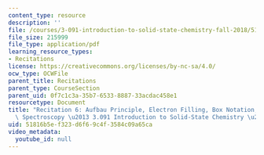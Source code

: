 ```yaml
---
content_type: resource
description: ''
file: /courses/3-091-introduction-to-solid-state-chemistry-fall-2018/51816b5ef323d6f69c4f3584c09a65ca_MIT3_091F18_REC6.pdf
file_size: 215999
file_type: application/pdf
learning_resource_types:
- Recitations
license: https://creativecommons.org/licenses/by-nc-sa/4.0/
ocw_type: OCWFile
parent_title: Recitations
parent_type: CourseSection
parent_uid: 0f7c1c3a-35b7-6533-8887-33acdac458e1
resourcetype: Document
title: "Recitation 6: Aufbau Principle, Electron Filling, Box Notation, and Photoelectron\
  \ Spectroscopy \u2013 3.091 Introduction to Solid-State Chemistry \u2013 Fall 2018"
uid: 51816b5e-f323-d6f6-9c4f-3584c09a65ca
video_metadata:
  youtube_id: null
---
```

